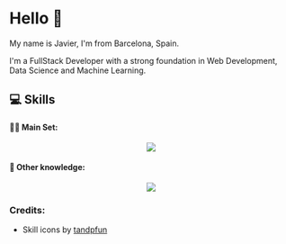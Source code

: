 <h1 align="left">Hello 👋</h1>
<p>My name is Javier, I'm from Barcelona, ​​Spain.</p>
<p>I'm a FullStack Developer with a strong foundation in Web Development, Data Science and Machine Learning.</p>

<h2>💻 Skills</h2>
<h4>👨‍💻 Main Set:</h4>
<p align="center">
  <img src="https://skillicons.dev/icons?i=nodejs,ts,express,jest,java,py,flask,pytorch,postgres,mongodb,redis,git,docker,sequelize&perline=7" />
</p>
<h4>🧰 Other knowledge:</h4>
<p align="center">
  <img src="https://skillicons.dev/icons?i=html,css,js,r,cpp,haskell,latex,astro,tailwind,mysql,sqlite,nginx,linux,bash,deno,electron,npm,pnpm,androidstudio,postman,vim,vite,githubactions,jenkins,kubernetes,anaconda,opencv,arduino,bootstrap,fastapi,nextjs,prisma,rabbitmq,react,regex,sketchup,threejs,wasm&perline=10" />
</p>

<h3>Credits:</h3>
<ul>
  <li>Skill icons by <a href="https://github.com/tandpfun/skill-icons">tandpfun</a></li>
</ul>
